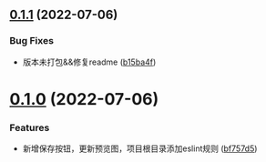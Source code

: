 ## [0.1.1](https://github.com/hefeixiao/vue-minder-editor-modify/compare/v0.3.12...v0.1.1) (2022-07-06)

### Bug Fixes

* 版本未打包&&修复readme ([b15ba4f](https://github.com/hefeixiao/vue-minder-editor-modify/commit/b15ba4fdadbc054d56d22b7987d4b69926ded724))

# [0.1.0](https://github.com/hefeixiao/vue-minder-editor-modify/compare/v0.3.12...v0.1.0) (2022-07-06)

### Features

* 新增保存按钮，更新预览图，项目根目录添加eslint规则 ([bf757d5](https://github.com/hefeixiao/vue-minder-editor-modify/commit/bf757d577c93448c0c5a015491cf688ef6572d44))



